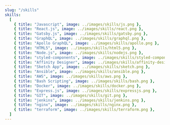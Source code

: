 ```yaml
---
slug: "/skills"
skills:
  [
    { title: "Javascript", image: ../images/skills/js.png },
    { title: "React.js", image: ../images/skills/react.png },
    { title: "Gatsby.js", image: ../images/skills/gatsby.png },
    { title: "GraphQL", image: ../images/skills/graphql.png },
    { title: "Apollo GraphQL", image: ../images/skills/apollo.png },
    { title: "HTML5", image: ../images/skills/html5.png },
    { title: "Node.js", image: ../images/skills/nodejs.png },
    { title: "styled-components", image: ../images/skills/styled-components.png },
    { title: "Affinity Designer", image: ../images/skills/affinity-designer.png },
    { title: "Sketch App", image: ../images/skills/sketch.png },
    { title: "Ansible", image: ../images/skills/ansible.png },
    { title: "AWS", image: ../images/skills/aws.png },
    { title: "Bash Scripting", image: ../images/skills/bash.png },
    { title: "Docker", image: ../images/skills/docker.png },
    { title: "Express.js", image: ../images/skills/expressjs.png },
    { title: "GIT", image: ../images/skills/git.png },
    { title: "jenkins", image: ../images/skills/jenkins.png },
    { title: "nginx", image: ../images/skills/nginx.png },
    { title: "terraform", image: ../images/skills/terraform.png },
  ]
---
```

